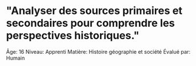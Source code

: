 # "Analyser des sources primaires et secondaires pour comprendre les perspectives historiques."

Âge: 16
Niveau: Apprenti
Matière: Histoire géographie et société
Évalué par: Humain